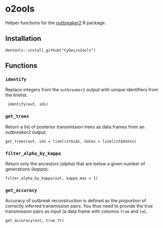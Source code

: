 # o2ools

Helper functions for the [outbreaker2](https://github.com/reconhub/outbreaker2) R package.

## Installation

```         
devtools::install_github("CyGei/o2ools") 
```

## Functions

### `identify`

Replace integers from the `outbreaker2` output with unique identifiers from the linelist.

```         
 identify(out, ids)
```

### `get_trees`

Return a list of posterior transmission trees as data frames from an *outbreaker2* output.

```         
get_trees(out, ids = linelist$ids, dates = linelist$dates) 
```

### `filter_alpha_by_kappa`

Return only the ancestors (*alpha*) that are below a given number of generations (*kappa*).

```         
filter_alpha_by_kappa(out, kappa_max = 1)
```

### `get_accuracy`
Accuracy of outbreak reconstruction is defined as the proportion of correctly inferred transmission pairs.
You thus need to provide the true transmission pairs as input (a data frame with columns `from` and `to`).

```
get_accuracy(out, true_tt)
```

